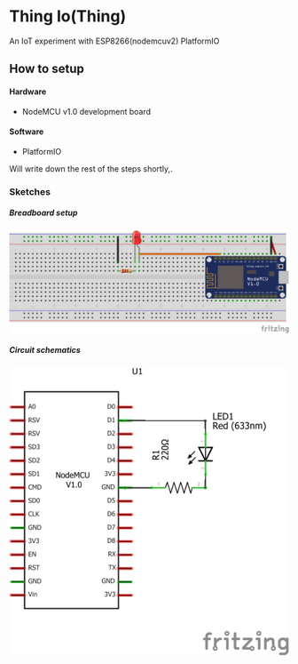 # Thing Io(Thing)
An IoT experiment with ESP8266(nodemcuv2) PlatformIO

## How to setup
#### Hardware
* NodeMCU v1.0 development board

#### Software
* PlatformIO

Will write down the rest of the steps shortly,.

### Sketches
##### Breadboard setup
![Breadboard setup sketch](https://raw.githubusercontent.com/aslamplr/thing/master/sketches/sketch1_bb.png)
##### Circuit schematics
![Circuit schematics sketch](https://raw.githubusercontent.com/aslamplr/thing/master/sketches/sketch1_schem.png)
